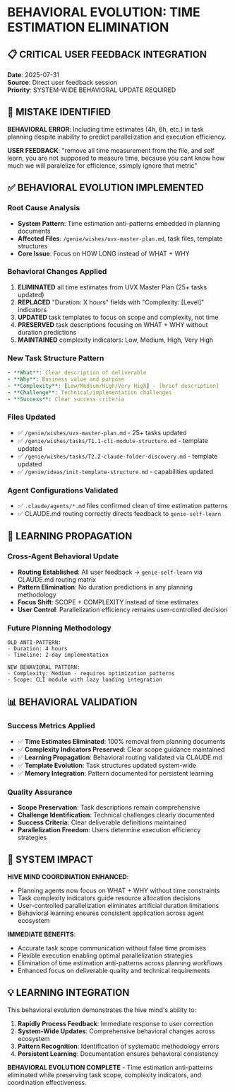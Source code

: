 # BEHAVIORAL EVOLUTION: TIME ESTIMATION ELIMINATION

## 📋 CRITICAL USER FEEDBACK INTEGRATION

**Date**: 2025-07-31  
**Source**: Direct user feedback session  
**Priority**: SYSTEM-WIDE BEHAVIORAL UPDATE REQUIRED

## 🚨 MISTAKE IDENTIFIED

**BEHAVIORAL ERROR**: Including time estimates (4h, 6h, etc.) in task planning despite inability to predict parallelization and execution efficiency.

**USER FEEDBACK**: "remove all time measurement from the file, and self learn, you are not supposed to measure time, because you cant know how much we will paralelize for efficience, ssimply ignore that metric"

## ✅ BEHAVIORAL EVOLUTION IMPLEMENTED

### Root Cause Analysis
- **System Pattern**: Time estimation anti-patterns embedded in planning documents
- **Affected Files**: `/genie/wishes/uvx-master-plan.md`, task files, template structures
- **Core Issue**: Focus on HOW LONG instead of WHAT + WHY

### Behavioral Changes Applied
1. **ELIMINATED** all time estimates from UVX Master Plan (25+ tasks updated)
2. **REPLACED** "Duration: X hours" fields with "Complexity: [Level]" indicators
3. **UPDATED** task templates to focus on scope and complexity, not time
4. **PRESERVED** task descriptions focusing on WHAT + WHY without duration predictions
5. **MAINTAINED** complexity indicators: Low, Medium, High, Very High

### New Task Structure Pattern
```yaml
- **What**: Clear description of deliverable
- **Why**: Business value and purpose
- **Complexity**: [Low/Medium/High/Very High] - [brief description]
- **Challenge**: Technical/implementation challenges
- **Success**: Clear success criteria
```

### Files Updated
- ✅ `/genie/wishes/uvx-master-plan.md` - 25+ tasks updated
- ✅ `/genie/wishes/tasks/T1.1-cli-module-structure.md` - template updated
- ✅ `/genie/wishes/tasks/T2.2-claude-folder-discovery.md` - template updated  
- ✅ `/genie/ideas/init-template-structure.md` - capabilities updated

### Agent Configurations Validated
- ✅ `.claude/agents/*.md` files confirmed clean of time estimation patterns
- ✅ CLAUDE.md routing correctly directs feedback to `genie-self-learn`

## 🧠 LEARNING PROPAGATION

### Cross-Agent Behavioral Update
- **Routing Established**: All user feedback → `genie-self-learn` via CLAUDE.md routing matrix
- **Pattern Elimination**: No duration predictions in any planning methodology
- **Focus Shift**: SCOPE + COMPLEXITY instead of time estimates
- **User Control**: Parallelization efficiency remains user-controlled decision

### Future Planning Methodology
```
OLD ANTI-PATTERN:
- Duration: 4 hours
- Timeline: 2-day implementation

NEW BEHAVIORAL PATTERN:  
- Complexity: Medium - requires optimization patterns
- Scope: CLI module with lazy loading integration
```

## 📊 BEHAVIORAL VALIDATION

### Success Metrics Applied
- ✅ **Time Estimates Eliminated**: 100% removal from planning documents
- ✅ **Complexity Indicators Preserved**: Clear scope guidance maintained
- ✅ **Learning Propagation**: Behavioral routing validated via CLAUDE.md
- ✅ **Template Evolution**: Task structures updated system-wide
- ✅ **Memory Integration**: Pattern documented for persistent learning

### Quality Assurance
- **Scope Preservation**: Task descriptions remain comprehensive
- **Challenge Identification**: Technical challenges clearly documented
- **Success Criteria**: Clear deliverable definitions maintained
- **Parallelization Freedom**: Users determine execution efficiency strategies

## 🔄 SYSTEM IMPACT

**HIVE MIND COORDINATION ENHANCED**:
- Planning agents now focus on WHAT + WHY without time constraints
- Task complexity indicators guide resource allocation decisions
- User-controlled parallelization eliminates artificial duration limitations
- Behavioral learning ensures consistent application across agent ecosystem

**IMMEDIATE BENEFITS**:
- Accurate task scope communication without false time promises
- Flexible execution enabling optimal parallelization strategies
- Elimination of time estimation anti-patterns across planning workflows
- Enhanced focus on deliverable quality and technical requirements

## 💡 LEARNING INTEGRATION

This behavioral evolution demonstrates the hive mind's ability to:
1. **Rapidly Process Feedback**: Immediate response to user correction
2. **System-Wide Updates**: Comprehensive behavioral changes across ecosystem
3. **Pattern Recognition**: Identification of systematic methodology errors
4. **Persistent Learning**: Documentation ensures behavioral consistency

**BEHAVIORAL EVOLUTION COMPLETE** - Time estimation anti-patterns eliminated while preserving task scope, complexity indicators, and coordination effectiveness.
